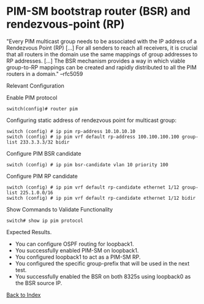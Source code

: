 # PIM-SM bootstrap router (BSR) and rendezvous-point (RP) 

"Every PIM multicast group needs to be associated with the IP address of a Rendezvous Point (RP) [...] For all senders to reach all receivers, it is crucial that all routers in the domain use the same mappings of group addresses to RP addresses. [...] The BSR mechanism provides a way in which viable group-to-RP mappings can be created and rapidly distributed to all the PIM routers in a domain." –rfc5059 

Relevant Configuration 

Enable PIM protocol

```
switch(config)# router pim
```

Configuring static address of rendezvous point for multicast group:   

```
switch (config) # ip pim rp-address 10.10.10.10
switch (config) # ip pim vrf default rp-address 100.100.100.100 group-list 233.3.3.3/32 bidir
``` 

Configure PIM BSR candidate

```
switch (config) # ip pim bsr-candidate vlan 10 priority 100
```

Configure PIM RP candidate

```
switch (config) # ip pim vrf default rp-candidate ethernet 1/12 group-list 225.1.0.0/16
switch (config) # ip pim vrf default rp-candidate ethernet 1/12 bidir
```

Show Commands to Validate Functionality 

```
switch# show ip pim protocol
```

Expected Results.

* You can configure OSPF routing for loopback1.
* You successfully enabled PIM-SM on loopback1.
* You configured loopback1 to act as a PIM-SM RP.
* You configured the specific group-prefix that will be used in the next test.
* You successfully enabled the BSR on both 8325s using loopback0 as the BSR source IP.

[Back to Index](../index.md)

